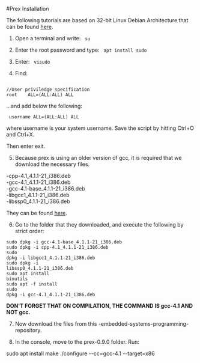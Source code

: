 #Prex Installation

The following tutorials are based on 32-bit Linux Debian Architecture that can be found [here](http://cdimage.debian.org/debian-cd/8.6.0/i386/iso-cd/debian-8.6.0-i386-netinst.iso).

1. Open a terminal and write: <code> su </code>

2. Enter the root password and type: <code> apt install sudo </code>

3. Enter: <code> visudo </code>

4. Find:

<code>
//User priviledge specification
root	ALL=(ALL:ALL) ALL
</code>

...and add below the following:

<code> username	ALL=(ALL:ALL) ALL </code>

where username is your system username. Save the script by hitting Ctrl+O and Ctrl+X.

Then enter exit.

5. Because prex is using an older version of gcc, it is required that we download the necessary files.

-cpp-4.1_4.1.1-21_i386.deb <br />
-gcc-4.1_4.1.1-21_i386.deb<br />
-gcc-4.1-base_4.1.1-21_i386.deb<br />
-libgcc1_4.1.1-21_i386.deb<br />
-libssp0_4.1.1-21_i386.deb<br />

They can be found [here](http://archive.debian.org/debian/pool/main/g/gcc-4.1/).

6. Go to the folder that they downloaded, and execute the following by strict order:


<code>sudo dpkg -i gcc-4.1-base_4.1.1-21_i386.deb</code><br />
<code>sudo dpkg -i cpp-4.1_4.1.1-21_i386.deb</code><br />
<code>sudo dpkg -i libgcc1_4.1.1-21_i386.deb</code><br />
<code>sudo dpkg -i libssp0_4.1.1-21_i386.deb</code><br />
<code>sudo apt install binutils</code><br />
<code>sudo apt -f install</code><br />
<code>sudo dpkg -i gcc-4.1_4.1.1-21_i386.deb
</code><br />

<b> DON'T FORGET THAT ON COMPILATION, THE COMMAND IS gcc-4.1 AND NOT gcc. </b>

7. Now download the files from this -embedded-systems-programming- repository. 

8. In the console, move to the prex-0.9.0 folder. Run:

sudo apt install make 
./configure --cc=gcc-4.1 --target=x86

